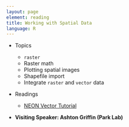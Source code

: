 ```yaml
---
layout: page
element: reading
title: Working with Spatial Data
language: R
---
```


* Topics

  * `raster`
  * Raster math
  * Plotting spatial images
  * Shapefile import
  * Integrate `raster` and `vector` data

* Readings
  * [NEON Vector Tutorial](http://neondataskills.org/tutorial-series/vector-data-series/)

* **Visiting Speaker: Ashton Griffin (Park Lab)**
